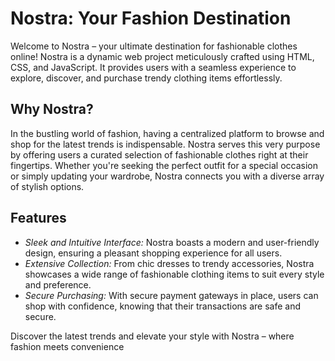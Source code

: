 # Nostra: Your Fashion Destination

Welcome to Nostra – your ultimate destination for fashionable clothes online! Nostra is a dynamic web project meticulously crafted using HTML, CSS, and JavaScript. It provides users with a seamless experience to explore, discover, and purchase trendy clothing items effortlessly.

## Why Nostra?

In the bustling world of fashion, having a centralized platform to browse and shop for the latest trends is indispensable. Nostra serves this very purpose by offering users a curated selection of fashionable clothes right at their fingertips. Whether you're seeking the perfect outfit for a special occasion or simply updating your wardrobe, Nostra connects you with a diverse array of stylish options.

## Features

- *Sleek and Intuitive Interface:* Nostra boasts a modern and user-friendly design, ensuring a pleasant shopping experience for all users.
- *Extensive Collection:* From chic dresses to trendy accessories, Nostra showcases a wide range of fashionable clothing items to suit every style and preference.
- *Secure Purchasing:* With secure payment gateways in place, users can shop with confidence, knowing that their transactions are safe and secure.

Discover the latest trends and elevate your style with Nostra – where fashion meets convenience
